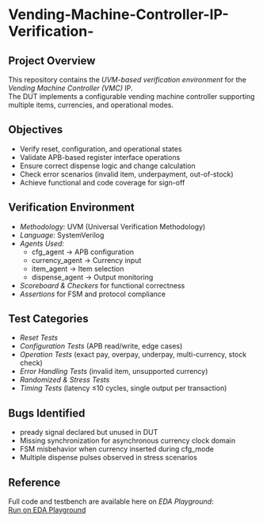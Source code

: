 # Vending-Machine-Controller-IP-Verification-
## Project Overview
This repository contains the *UVM-based verification environment* for the *Vending Machine Controller (VMC)* IP.  
The DUT implements a configurable vending machine controller supporting multiple items, currencies, and operational modes.

## Objectives
- Verify reset, configuration, and operational states  
- Validate APB-based register interface operations  
- Ensure correct dispense logic and change calculation  
- Check error scenarios (invalid item, underpayment, out-of-stock)  
- Achieve functional and code coverage for sign-off  

## Verification Environment
- *Methodology:* UVM (Universal Verification Methodology)  
- *Language:* SystemVerilog  
- *Agents Used:*  
  - cfg_agent → APB configuration  
  - currency_agent → Currency input  
  - item_agent → Item selection  
  - dispense_agent → Output monitoring  
- *Scoreboard & Checkers* for functional correctness  
- *Assertions* for FSM and protocol compliance  

## Test Categories
- *Reset Tests*  
- *Configuration Tests* (APB read/write, edge cases)  
- *Operation Tests* (exact pay, overpay, underpay, multi-currency, stock check)  
- *Error Handling Tests* (invalid item, unsupported currency)  
- *Randomized & Stress Tests*  
- *Timing Tests* (latency ≤10 cycles, single output per transaction)  


## Bugs Identified
- pready signal declared but unused in DUT  
- Missing synchronization for asynchronous currency clock domain  
- FSM misbehavior when currency inserted during cfg_mode  
- Multiple dispense pulses observed in stress scenarios  


## Reference
Full code and testbench are available here on *EDA Playground*:  
[Run on EDA Playground](https://edaplayground.com/x/w234)
